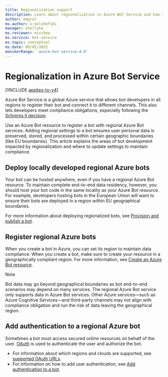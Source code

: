 ```yaml
---
title: Regionalization support
description: Learn about regionalization in Azure Bot Service and how to meet your data compliance requirements.
author: emgrol
ms.author: v-eolshefski
manager: shellyha
ms.reviewer: micchow
ms.service: bot-service
ms.topic: conceptual
ms.date: 09/01/2022
monikerRange: 'azure-bot-service-4.0'
---
```


# Regionalization in Azure Bot Service

[!INCLUDE [applies-to-v4](../includes/applies-to-v4-current.md)]

Azure Bot Service is a global Azure service that allows bot developers in all regions to register their bot and connect it to different channels. This also lets developers meet compliance obligations, especially following the [Schrems II decision](https://blogs.microsoft.com/eupolicy/2021/05/06/eu-data-boundary/).

Use an Azure Bot resource to register a bot with regional Azure Bot services. Adding regional settings to a bot ensures user personal data is preserved, stored, and processed within certain geographic boundaries (like EU boundaries). This article explains the areas of bot development impacted by regionalization and where to update settings to maintain compliance.

## Deploy locally developed regional Azure bots

Your bot can be hosted anywhere, even if you have a regional Azure Bot resource. To maintain complete end-to-end data residency, however, you should host your bot code in the same locality as your Azure Bot resource. For example, developers hosting bots in the European Union will want to ensure their bots are deployed in a region within EU geographical boundaries.

For more information about deploying regionalized bots, see [Provision and publish a bot](../provision-and-publish-a-bot.md).

## Register regional Azure bots

When you create a bot in Azure, you can set its region to maintain data compliance. When you create a bot, make sure to create your resource in a geographically compliant region. For more information, see [Create an Azure Bot resource](abs-quickstart.md#create-the-resource).

>[!NOTE]
> Bot data may go beyond geographical boundaries as bot end-to-end scenarios may depend on many services.
> The regional Azure Bot service only supports data in Azure Bot services. Other Azure services&mdash;such as Azure Cognitive Services&mdash;and third-party channels may not align with compliance obligation and run the risk of data leaving the geographical region.  

## Add authentication to a regional Azure bot

Sometimes a bot must access secured online resources on behalf of the user. [OAuth](bot-builder-concept-authentication.md) is used to authenticate the user and authorize the bot.

- For information about which regions and clouds are supported, see [supported OAuth URLs](../ref-oauth-redirect-urls.md).
- For information on how to add user authentication, see [Add authentication to a bot](bot-builder-authentication.md).
